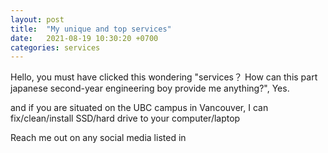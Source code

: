 ```yaml
---
layout: post
title:  "My unique and top services"
date:   2021-08-19 10:30:20 +0700
categories: services
---
```

Hello, you must have clicked this wondering "services？ How can this part japanese second-year engineering boy provide me anything?", Yes.

and if you are situated on the UBC campus in Vancouver, I can fix/clean/install SSD/hard drive to your computer/laptop

Reach me out on any social media listed in 